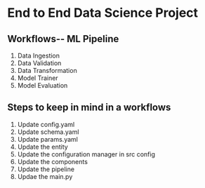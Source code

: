 # End to End Data Science Project

## Workflows-- ML Pipeline

1. Data Ingestion
2. Data Validation
3. Data Transformation
4. Model Trainer
5. Model Evaluation

## Steps to keep in mind in a workflows
1. Update config.yaml
2. Update schema.yaml
3. Update params.yaml
4. Update the entity
5. Update the configuration manager in src config
6. Update the components
7. Update the pipeline
8. Updae the main.py